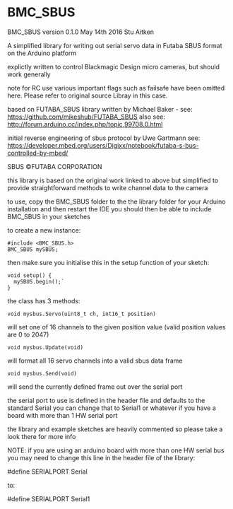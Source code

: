 # BMC_SBUS

BMC_SBUS version 0.1.0 
May 14th 2016 
Stu Aitken

A simplified library for writing out serial servo data in Futaba SBUS format on the Arduino platform

explictly written to control Blackmagic Design micro cameras, but should work generally

note for RC use various important flags such as failsafe have been omitted here. Please refer to original source Libray in this case.

based on FUTABA_SBUS library written by Michael Baker - see: https://github.com/mikeshub/FUTABA_SBUS
also see: http://forum.arduino.cc/index.php/topic,99708.0.html

initial reverse engineering of sbus protocol by Uwe Gartmann 
see: https://developer.mbed.org/users/Digixx/notebook/futaba-s-bus-controlled-by-mbed/

SBUS ©FUTABA CORPORATION 

this library is based on the original work linked to above but simplified to provide straightforward methods to write channel data to the camera

to use, copy the BMC_SBUS folder to the the library folder for your Arduino installation and then restart the IDE
you should then be able to include BMC_SBUS in your sketches

to create a new instance:

```
#include <BMC_SBUS.h>
BMC_SBUS mySBUS;
```

then make sure you initialise this in the setup function of your sketch:

```
void setup() {
  mySBUS.begin();`
}
```

the class has 3 methods:

`void mysbus.Servo(uint8_t ch, int16_t position)`

will set one of 16 channels to the given position value (valid position values are 0 to 2047)

`void mysbus.Update(void)`

will format all 16 servo channels into a valid sbus data frame

`void mysbus.Send(void)`

will send the currently defined frame out over the serial port

the serial port to use is defined in the header file and defaults to the standard Serial
you can change that to Serial1 or whatever if you have a board with more than 1 HW serial port

the library and example sketches are heavily commented so please take a look there for more info

NOTE: if you are using an arduino board with more than one HW serial bus you may need to change this line in the header file of the library:

#define SERIALPORT Serial

to:

#define SERIALPORT Serial1



